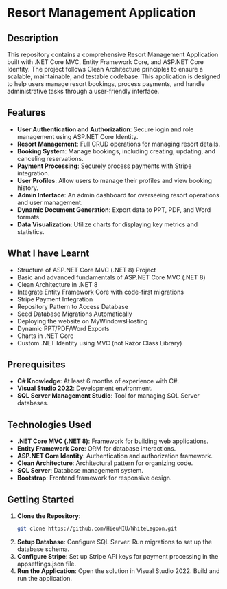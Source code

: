 # Resort Management Application

## Description
This repository contains a comprehensive Resort Management Application built with .NET Core MVC, Entity Framework Core, and ASP.NET Core Identity. The project follows Clean Architecture principles to ensure a scalable, maintainable, and testable codebase. This application is designed to help users manage resort bookings, process payments, and handle administrative tasks through a user-friendly interface.

## Features
- **User Authentication and Authorization**: Secure login and role management using ASP.NET Core Identity.
- **Resort Management**: Full CRUD operations for managing resort details.
- **Booking System**: Manage bookings, including creating, updating, and canceling reservations.
- **Payment Processing**: Securely process payments with Stripe integration.
- **User Profiles**: Allow users to manage their profiles and view booking history.
- **Admin Interface**: An admin dashboard for overseeing resort operations and user management.
- **Dynamic Document Generation**: Export data to PPT, PDF, and Word formats.
- **Data Visualization**: Utilize charts for displaying key metrics and statistics.

## What I have Learnt
- Structure of ASP.NET Core MVC (.NET 8) Project
- Basic and advanced fundamentals of ASP.NET Core MVC (.NET 8)
- Clean Architecture in .NET 8
- Integrate Entity Framework Core with code-first migrations
- Stripe Payment Integration
- Repository Pattern to Access Database
- Seed Database Migrations Automatically
- Deploying the website on MyWindowsHosting
- Dynamic PPT/PDF/Word Exports
- Charts in .NET Core
- Custom .NET Identity using MVC (not Razor Class Library)

## Prerequisites
- **C# Knowledge**: At least 6 months of experience with C#.
- **Visual Studio 2022**: Development environment.
- **SQL Server Management Studio**: Tool for managing SQL Server databases.

## Technologies Used
- **.NET Core MVC (.NET 8)**: Framework for building web applications.
- **Entity Framework Core**: ORM for database interactions.
- **ASP.NET Core Identity**: Authentication and authorization framework.
- **Clean Architecture**: Architectural pattern for organizing code.
- **SQL Server**: Database management system.
- **Bootstrap**: Frontend framework for responsive design.

## Getting Started
1. **Clone the Repository**:
   ```sh
   git clone https://github.com/HieuMIU/WhiteLagoon.git
2. **Setup Database**:
   Configure SQL Server.
   Run migrations to set up the database schema.
3. **Configure Stripe**:
  Set up Stripe API keys for payment processing in the appsettings.json file.
4. **Run the Application**:
  Open the solution in Visual Studio 2022.
  Build and run the application.
